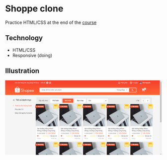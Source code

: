 # Shoppe clone
Practice HTML/CSS at the end of the [course](https://fullstack.edu.vn/courses/html-css)

## Technology
- HTML/CSS
- Responsive (doing)

## Illustration
![alt text for screen readers](/assets/img/description.png)